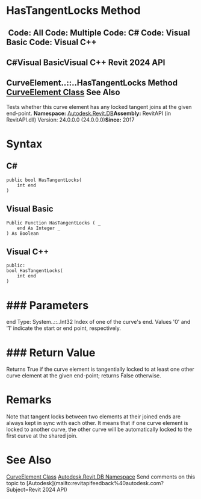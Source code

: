 # HasTangentLocks Method

﻿
 Code: All Code: Multiple Code: C# Code: Visual Basic Code: Visual C++   
---  
C#Visual BasicVisual C++
Revit 2024 API  
---  
CurveElement..::..HasTangentLocks Method   
[CurveElement Class](61673852-2d08-003d-e9fd-4be89d533774.md "CurveElement Class") See Also  
---  
Tests whether this curve element has any locked tangent joins at the given end-point. 
**Namespace:** [Autodesk.Revit.DB](87546ba7-461b-c646-cbb1-2cb8f5bff8b2.md "Autodesk.Revit.DB Namespace")**Assembly:** RevitAPI (in RevitAPI.dll) Version: 24.0.0.0 (24.0.0.0)**Since:** 2017 
# Syntax
C#  
---  
```text
public bool HasTangentLocks(
	int end
)
```
  
Visual Basic  
---  
```text
Public Function HasTangentLocks ( _
	end As Integer _
) As Boolean
```
  
Visual C++  
---  
```text
public:
bool HasTangentLocks(
	int end
)
```
  
# ### Parameters
end
    Type: System..::..Int32 Index of one of the curve's end. Values '0' and '1' indicate the start or end point, respectively. 
# ### Return Value
Returns True if the curve element is tangentially locked to at least one other curve element at the given end-point; returns False otherwise. 
# Remarks
Note that tangent locks between two elements at their joined ends are always kept in sync with each other. It means that if one curve element is locked to another curve, the other curve will be automatically locked to the first curve at the shared join. 
# See Also
[CurveElement Class](61673852-2d08-003d-e9fd-4be89d533774.md "CurveElement Class")
[Autodesk.Revit.DB Namespace](87546ba7-461b-c646-cbb1-2cb8f5bff8b2.md "Autodesk.Revit.DB Namespace")
Send comments on this topic to [Autodesk](mailto:revitapifeedback%40autodesk.com?Subject=Revit 2024 API)